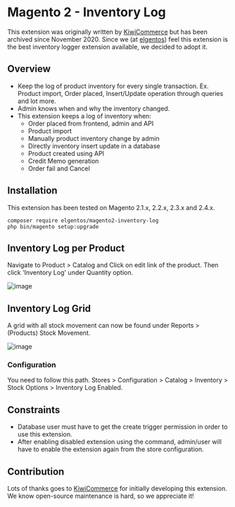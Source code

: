 # Magento 2 - Inventory Log

This extension was originally written by [KiwiCommerce](https://kiwicommerce.co.uk) but has been archived since November 2020. Since we (at [elgentos](https://elgentos.nl)) feel this extension is the best inventory logger extension available, we decided to adopt it.

## Overview
- Keep the log of product inventory for every single transaction. Ex. Product import, Order placed, Insert/Update operation through queries and lot more.
- Admin knows when and why the inventory changed.
- This extension keeps a log of inventory when:
	- Order placed from frontend, admin and API
	- Product import
	- Manually product inventory change by admin
	- Directly inventory insert update in a database
	- Product created using API
	- Credit Memo generation
	- Order fail and Cancel
	
## Installation

This extension has been tested on Magento 2.1.x, 2.2.x, 2.3.x and 2.4.x.
 
```
composer require elgentos/magento2-inventory-log
php bin/magento setup:upgrade
```

## Inventory Log per Product

Navigate to Product > Catalog and Click on edit link of the product. Then click 'Inventory Log' under Quantity option.

![image](https://user-images.githubusercontent.com/431360/119259479-cb18f680-bbce-11eb-887c-d828e1ffa6e3.png)

## Inventory Log Grid

A grid with all stock movement can now be found under Reports > (Products) Stock Movement.

![image](https://user-images.githubusercontent.com/431360/119260131-b853f100-bbd1-11eb-83e7-5b57429494dc.png)

### Configuration

You need to follow this path. Stores > Configuration > Catalog > Inventory > Stock Options > Inventory Log Enabled.


## Constraints
- Database user must have to get the create trigger permission in order to use this extension.
- After enabling disabled extension using the command, admin/user will have to enable the extension again from the store configuration.

## Contribution
Lots of thanks goes to <a href="https://kiwicommerce.co.uk">KiwiCommerce</a> for initially developing this extension. We know open-source maintenance is hard, so we appreciate it!
